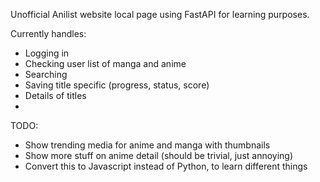 Unofficial Anilist website local page using FastAPI for learning purposes.

Currently handles:
- Logging in
- Checking user list of manga and anime
- Searching
- Saving title specific (progress, status, score)
- Details of titles
- 

TODO:
- Show trending media for anime and manga with thumbnails
- Show more stuff on anime detail (should be trivial, just annoying)
- Convert this to Javascript instead of Python, to learn different things
